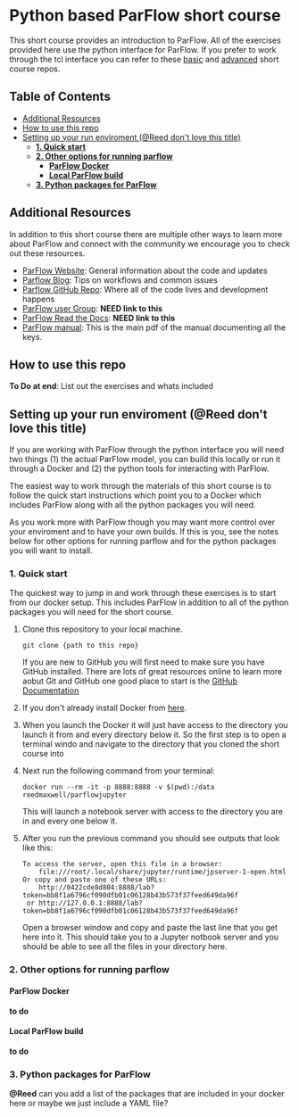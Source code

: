 # Python based ParFlow short course <!-- omit in toc -->
This short course provides an introduction to ParFlow. All of the exercises provided here use the python interface for ParFlow. If you prefer to work through the tcl interface you can refer to these [basic](https://github.com/hydroframe/ParFlow_Short_Course) and [advanced](https://github.com/hydroframe/ParFlow_Advanced_ShortCourse) short course repos. 

## Table of Contents <!-- omit in toc -->
- [Additional Resources](#additional-resources)
- [How to use this repo](#how-to-use-this-repo)
- [Setting up your run enviroment (@Reed don't love this title)](#setting-up-your-run-enviroment-reed-dont-love-this-title)
  - [**1. Quick start**](#1-quick-start)
  - [**2. Other options for running parflow**](#2-other-options-for-running-parflow)
    - [**ParFlow Docker**](#parflow-docker)
    - [**Local ParFlow build**](#local-parflow-build)
  - [**3. Python packages for ParFlow**](#3-python-packages-for-parflow)
  
## Additional Resources
In addition to this short course there are multiple other ways to learn more about ParFlow and connect with the community we encourage you to check out these resources. 
- [ParFlow Website](https://parflow.org/): General information about the code and updates
- [Parflow Blog](http://parflow.blogspot.com/): Tips on workflows and common issues
- [Parflow GitHub Repo](https://github.com/parflow/parflow): Where all of the code lives and development happens 
- [ParFlow user Group](): **NEED link to this**
- [ParFlow Read the Docs](): **NEED link to this**
- [ParFlow manual](https://github.com/parflow/parflow/blob/master/parflow-manual.pdf): This is the main pdf of the manual documenting all the keys. 

## How to use this repo
**To Do at end**: List out the exercises and whats included

## Setting up your run enviroment (@Reed don't love this title)
If you are working with ParFlow through the python interface you will need two things (1) the actual ParFlow model, you can build this locally or run it through a Docker and (2) the python tools for interacting with ParFlow. 

The easiest way to work through the materials of this short course is to follow the quick start instructions which point you to a Docker which includes ParFlow along with all the python packages you will need.  

As you work more with ParFlow though you may want more control over your enviroment and to have your own builds. If this is you, see the notes below for other options for running parflow and for the python packages you will want to install. 

### **1. Quick start** 
The quickest way to jump in and work through these exercises is to start from our docker setup. This includes ParFlow in addition to all of the python packages you will need for the short course.  

1. Clone this repository to your local machine. 
   ``` 
   git clone {path to this repo}
   ```
   If you are new to GitHub you will first need to make sure you have GitHub installed. There are lots of great resources online to learn more aobut Git and GitHub one good place to start is the [GitHub Documentation](https://docs.github.com/en/get-started/quickstart)

2. If you don't already install Docker from [here](https://docs.docker.com/get-docker/).
   
3. When you launch the Docker it will just have access to the directory you launch it from and every directory below it. So the first step is to open a terminal windo and navigate to the directory that you cloned the short course into
   
4. Next run the following command from your terminal: 
   ```
   docker run --rm -it -p 8888:8888 -v $(pwd):/data reedmaxwell/parflowjupyter
   ```
   This will launch a notebook server with access to the directory you are in and every one below it.  

5.  After you run the previous command you should see outputs that look like this:
    ```
    To access the server, open this file in a browser:
        file:///root/.local/share/jupyter/runtime/jpserver-1-open.html
    Or copy and paste one of these URLs:
        http://0422cde8d804:8888/lab?token=bb8f1a6796cf090dfb01c06128b43b573f37feed649da96f
     or http://127.0.0.1:8888/lab?token=bb8f1a6796cf090dfb01c06128b43b573f37feed649da96f
    ```
    Open a browser window and copy and paste the last line that you get here into it. This should take you to a Jupyter notbook server and you should be able to see all the files in your directory here. 


### **2. Other options for running parflow**
#### **ParFlow Docker**
**to do**

#### **Local ParFlow build**
**to do**


### **3. Python packages for ParFlow**
**@Reed** can you add a list of the packages that are included in your docker here or maybe we just include a YAML file?


